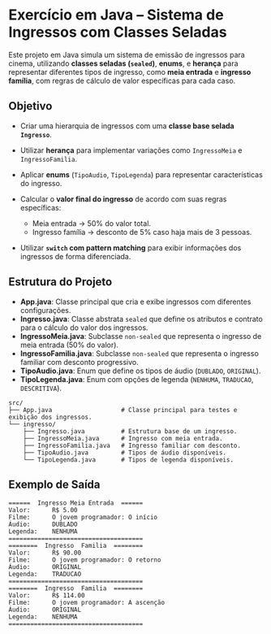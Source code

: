 # Exercício em Java – Sistema de Ingressos com Classes Seladas

Este projeto em Java simula um sistema de emissão de ingressos para cinema, utilizando **classes seladas (`sealed`)**, **enums**, e **herança** para representar diferentes tipos de ingresso, como **meia entrada** e **ingresso família**, com regras de cálculo de valor específicas para cada caso.

## Objetivo

* Criar uma hierarquia de ingressos com uma **classe base selada `Ingresso`**.
* Utilizar **herança** para implementar variações como `IngressoMeia` e `IngressoFamilia`.
* Aplicar **enums** (`TipoAudio`, `TipoLegenda`) para representar características do ingresso.
* Calcular o **valor final do ingresso** de acordo com suas regras específicas:

  * Meia entrada → 50% do valor total.
  * Ingresso família → desconto de 5% caso haja mais de 3 pessoas.
* Utilizar **`switch` com pattern matching** para exibir informações dos ingressos de forma diferenciada.

## Estrutura do Projeto

* **App.java**: Classe principal que cria e exibe ingressos com diferentes configurações.
* **Ingresso.java**: Classe abstrata `sealed` que define os atributos e contrato para o cálculo do valor dos ingressos.
* **IngressoMeia.java**: Subclasse `non-sealed` que representa o ingresso de meia entrada (50% do valor).
* **IngressoFamilia.java**: Subclasse `non-sealed` que representa o ingresso familiar com desconto progressivo.
* **TipoAudio.java**: Enum que define os tipos de áudio (`DUBLADO`, `ORIGINAL`).
* **TipoLegenda.java**: Enum com opções de legenda (`NENHUMA`, `TRADUCAO`, `DESCRITIVA`).

```
src/
├── App.java                   # Classe principal para testes e exibição dos ingressos.
└── ingresso/
    ├── Ingresso.java          # Estrutura base de um ingresso.
    ├── IngressoMeia.java      # Ingresso com meia entrada.
    ├── IngressoFamilia.java   # Ingresso familiar com desconto.
    ├── TipoAudio.java         # Tipos de áudio disponíveis.
    └── TipoLegenda.java       # Tipos de legenda disponíveis.
```

## Exemplo de Saída

```
======  Ingresso Meia Entrada  ======
Valor:      R$ 5.00
Filme:      O jovem programador: O início
Áudio:      DUBLADO
Legenda:    NENHUMA
=====================================
========  Ingresso  Familia  ========
Valor:      R$ 90.00
Filme:      O jovem programador: O retorno
Áudio:      ORIGINAL
Legenda:    TRADUCAO
=====================================
========  Ingresso  Familia  ========
Valor:      R$ 114.00
Filme:      O jovem programador: A ascenção
Áudio:      ORIGINAL
Legenda:    NENHUMA
=====================================
```
